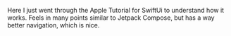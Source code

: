 Here I just went through the Apple Tutorial for SwiftUi to understand how it works. 
Feels in many points similar to Jetpack Compose, but has a way better navigation, which is nice.
